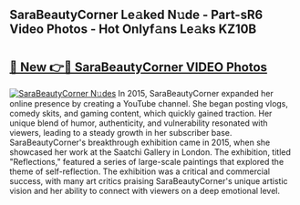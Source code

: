 ## SaraBeautyCorner Le𝚊ked N𝚞de - Part-sR6 Video Photos - Hot Onlyf𝚊ns Le𝚊ks KZ10B

# <h2><a href="http://ab8526.deff.icu/?id=SaraBeautyCorner">🔗 New 👉🔴 SaraBeautyCorner VIDEO Photos</a></h2>

[![SaraBeautyCorner N𝚞des](https://i.imgur.com/rIISA9y.gif)](http://ab8526.deff.icu/?id=SaraBeautyCorner)
In 2015, SaraBeautyCorner expanded her online presence by creating a YouTube channel. She began posting vlogs, comedy skits, and gaming content, which quickly gained traction. Her unique blend of humor, authenticity, and vulnerability resonated with viewers, leading to a steady growth in her subscriber base. SaraBeautyCorner's breakthrough exhibition came in 2015, when she showcased her work at the Saatchi Gallery in London. The exhibition, titled "Reflections," featured a series of large-scale paintings that explored the theme of self-reflection. The exhibition was a critical and commercial success, with many art critics praising SaraBeautyCorner's unique artistic vision and her ability to connect with viewers on a deep emotional level.
